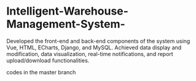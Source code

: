 # Intelligent-Warehouse-Management-System-
Developed the front-end and back-end components of the system using Vue, HTML, ECharts, Django, and  MySQL.  Achieved data display and modification, data visualization, real-time notifications, and report  upload/download functionalities. 

codes in the master branch
